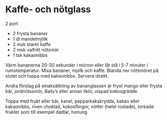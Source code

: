 # Kaffe- och nötglass

2 port

 - 2 frysta bananer
 - 1 dl mandelmjölk
 - 2 msk starkt kaffe
 - 2 msk valfritt nötsmör
 - 1 tsk kakaonibbs

Värm bananerna 20-30 sekunder i micron eller låt stå i 5-7 minuter i rumstemperatur. Mixa bananer, mjölk och kaffe. Blanda ner nötsmöret på slutet och toppa med kakaonibbs. Servera direkt.

Andra förslag på smaksättning av bananglassen är fryst mango eller frysta bär, jordnötssmör, Baily’s eller annan likör, vispad kokosgrädde.

Toppa med frukt eller bär, kanel, pepparkakskrydda, kakao eller kakaonibbs, riven choklad, kokosflingor, nötter (helst rostade), torkade frukter som till exempel dadlar, honung
